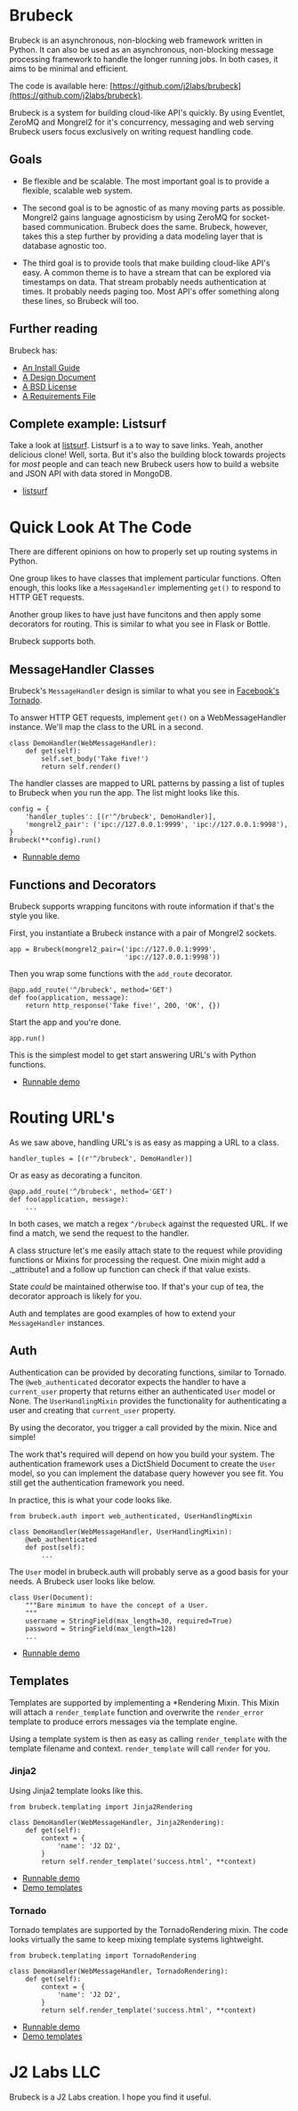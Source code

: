 # Brubeck

Brubeck is an asynchronous, non-blocking web framework written in Python. It can also be used as an asynchronous, non-blocking message processing framework to handle the longer running jobs. In both cases, it aims to be minimal and efficient.

The code is available here: [https://github.com/j2labs/brubeck](https://github.com/j2labs/brubeck).

Brubeck is a system for building cloud-like API's quickly. By using Eventlet, ZeroMQ and Mongrel2 for it's concurrency, messaging and web serving Brubeck users focus exclusively on writing request handling code.


## Goals

* Be flexible and be scalable. The most important goal is to provide a flexible, scalable web system.

* The second goal is to be agnostic of as many moving parts as possible. Mongrel2 gains language agnosticism by using ZeroMQ for socket-based communication. Brubeck does the same. Brubeck, however, takes this a step further by providing a data modeling layer that is database agnostic too.

* The third goal is to provide tools that make building cloud-like API's easy. A common theme is to have a stream that can be explored via timestamps on data. That stream probably needs authentication at times. It probably needs paging too. Most API's offer something along these lines, so Brubeck will too.


## Further reading

Brubeck has:

* [An Install Guide](https://github.com/j2labs/brubeck/blob/master/docs/INSTALLING.md)
* [A Design Document](https://github.com/j2labs/brubeck/blob/master/docs/DESIGN.md)
* [A BSD License](https://github.com/j2labs/brubeck/blob/master/docs/LICENSE.md)
* [A Requirements File](https://github.com/j2labs/brubeck/blob/master/requirements.txt)


## Complete example: Listsurf

Take a look at [listsurf](https://github.com/j2labs/listsurf). Listsurf is a
to way to save links. Yeah, another delicious clone! Well, sorta. But it's also
the building block towards projects for *most* people and can teach new Brubeck
users how to build a website and JSON API with data stored in MongoDB.

* [listsurf](https://github.com/j2labs/listsurf)

# Quick Look At The Code

There are different opinions on how to properly set up routing systems in Python. 

One group likes to have classes that implement particular functions. Often enough, this looks like a `MessageHandler` implementing `get()` to respond to HTTP GET requests.

Another group likes to have just have funcitons and then apply some decorators for routing. This is similar to what you see in Flask or Bottle. 

Brubeck supports both.


## MessageHandler Classes

Brubeck's `MessageHandler` design is similar to what you see in [Facebook's Tornado](https://github.com/facebook/tornado). 

To answer HTTP GET requests, implement `get()` on a WebMessageHandler instance. We'll map the class to the URL in a second.

    class DemoHandler(WebMessageHandler):
        def get(self):
            self.set_body('Take five!')
            return self.render()

The handler classes are mapped to URL patterns by passing a list of tuples to Brubeck when you run the app. The list might looks like this.

    config = {
        'handler_tuples': [(r'^/brubeck', DemoHandler)],
        'mongrel2_pair': ('ipc://127.0.0.1:9999', 'ipc://127.0.0.1:9998'),
    }
    Brubeck(**config).run()

* [Runnable demo](https://github.com/j2labs/brubeck/blob/master/demos/demo_minimal.py)


## Functions and Decorators

Brubeck supports wrapping funcitons with route information if that's the style you like. 

First, you instantiate a Brubeck instance with a pair of Mongrel2 sockets.

    app = Brubeck(mongrel2_pair=('ipc://127.0.0.1:9999', 
                                 'ipc://127.0.0.1:9998'))

Then you wrap some functions with the `add_route` decorator.

    @app.add_route('^/brubeck', method='GET')
    def foo(application, message):
        return http_response('Take five!', 200, 'OK', {})

Start the app and you're done.

    app.run()

This is the simplest model to get start answering URL's with Python functions.

* [Runnable demo](https://github.com/j2labs/brubeck/blob/master/demos/demo_noclasses.py)


# Routing URL's

As we saw above, handling URL's is as easy as mapping a URL to a class.

    handler_tuples = [(r'^/brubeck', DemoHandler)]

Or as easy as decorating a funciton.

    @app.add_route('^/brubeck', method='GET')
    def foo(application, message):
        ...

In both cases, we match a regex `^/brubeck` against the requested URL. If we find a match, we send the request to the handler.

A class structure let's me easily attach state to the request while providing functions or Mixins for processing the request. One mixin might add a ._attribute1 and a follow up function can check if that value exists. 

State *could* be maintained otherwise too. If that's your cup of tea, the decorator approach is likely for you.

Auth and templates are good examples of how to extend your `MessageHandler` instances.


## Auth

Authentication can be provided by decorating functions, similar to Tornado. The `@web_authenticated` decorator expects the handler to have a `current_user` property that returns either an authenticated `User` model or None. The `UserHandlingMixin` provides the functionality for authenticating a user and creating that `current_user` property. 

By using the decorator, you trigger a call provided by the mixin. Nice and simple!

The work that's required will depend on how you build your system. The authentication framework uses a DictShield Document to create the `User` model, so you can implement the database query however you see fit. You still get the authentication framework you need.

In practice, this is what your code looks like.

    from brubeck.auth import web_authenticated, UserHandlingMixin

    class DemoHandler(WebMessageHandler, UserHandlingMixin):
        @web_authenticated
        def post(self):
            ...

The `User` model in brubeck.auth will probably serve as a good basis for your needs. A Brubeck user looks like below.

    class User(Document):
        """Bare minimum to have the concept of a User.
        """
        username = StringField(max_length=30, required=True)
        password = StringField(max_length=128)
        ...

* [Runnable demo](https://github.com/j2labs/brubeck/blob/master/demos/demo_auth.py)


## Templates

Templates are supported by implementing a *Rendering Mixin. This Mixin will attach a `render_template` function and overwrite the `render_error` template to produce errors messages via the template engine.

Using a template system is then as easy as calling `render_template` with the template filename and context. `render_template` will call `render` for you.


### Jinja2

Using Jinja2 template looks like this.

    from brubeck.templating import Jinja2Rendering
    
    class DemoHandler(WebMessageHandler, Jinja2Rendering):
        def get(self):
            context = {
                'name': 'J2 D2',
            }
            return self.render_template('success.html', **context)

* [Runnable demo](https://github.com/j2labs/brubeck/blob/master/demos/demo_jinja2.py)
* [Demo templates](https://github.com/j2labs/brubeck/tree/master/demos/templates/jinja2)


### Tornado

Tornado templates are supported by the TornadoRendering mixin. The code looks virtually the same to keep mixing template systems lightweight.

    from brubeck.templating import TornadoRendering
    
    class DemoHandler(WebMessageHandler, TornadoRendering):
        def get(self):
            context = {
                'name': 'J2 D2',
            }
            return self.render_template('success.html', **context)

* [Runnable demo](https://github.com/j2labs/brubeck/blob/master/demos/demo_tornado.py)
* [Demo templates](https://github.com/j2labs/brubeck/tree/master/demos/templates/tornado)


# J2 Labs LLC

Brubeck is a J2 Labs creation. I hope you find it useful.
